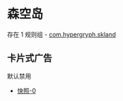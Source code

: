 # 森空岛

存在 1 规则组 - [com.hypergryph.skland](/src/apps/com.hypergryph.skland.ts)

## 卡片式广告

默认禁用

- [快照-0](https://i.gkd.li/import/13197012)

